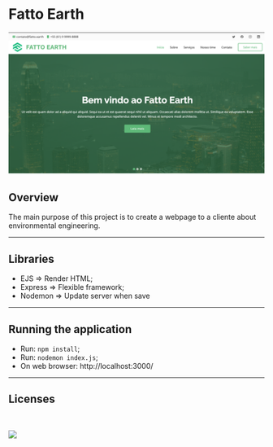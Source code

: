 # Fatto Earth

<p>
    <img src="public/assets/img/wallpaper.png">
</p>

## Overview
The main purpose of this project is to create a webpage to a cliente about environmental engineering.

<hr>

## Libraries 

- EJS => Render HTML;
- Express => Flexible framework;
- Nodemon => Update server when save

<hr>

## Running the application

- Run: `npm install`;
- Run: `nodemon index.js`;
- On web browser: http://localhost:3000/

<hr>

## Licenses
<br>
<p>
    <img src="https://img.shields.io/badge/Bootstrap-563D7C?style=for-the-badge&logo=bootstrap&logoColor=white">
</p>
